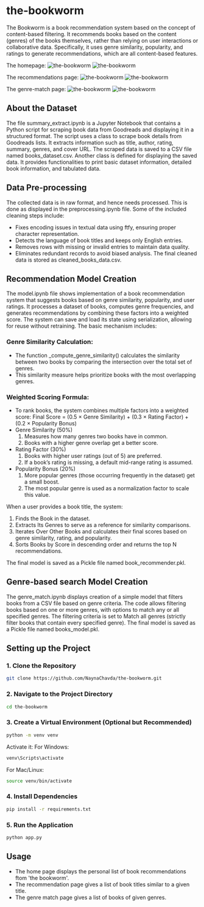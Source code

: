 # the-bookworm

The Bookworm is a book recommendation system based on the concept of content-based filtering. It recommends books based on the content (genres) of the books themselves, rather than relying on user interactions or collaborative data. Specifically, it uses genre similarity, popularity, and ratings to generate recommendations, which are all content-based features. 

The homepage:
![the-bookworm](static/images/index_result1.png)
![the-bookworm](static/images/index_result2.png)

The recommendations page:
![the-bookworm](static/images/recommend_result1.png)
![the-bookworm](static/images/recommend_result2.png)

The genre-match page:
![the-bookworm](static/images/genre_result1.png)
![the-bookworm](static/images/genre_result2.png)


## About the Dataset
The file summary_extract.ipynb is a Jupyter Notebook that contains a Python script for scraping book data from Goodreads and displaying it in a structured format. The script uses a class to scrape book details from Goodreads lists. It extracts information such as title, author, rating, summary, genres, and cover URL. The scraped data is saved to a CSV file named books_dataset.csv.
Another class is defined for displaying the saved data. It provides functionalities to print basic dataset information, detailed book information, and tabulated data.


## Data Pre-processing
The collected data is in raw format, and hence needs processed. This is done as displayed in the preprocessing.ipynb file. Some of the included cleaning steps include:
- Fixes encoding issues in textual data using ftfy, ensuring proper character representation.
- Detects the language of book titles and keeps only English entries.
- Removes rows with missing or invalid entries to maintain data quality.
- Eliminates redundant records to avoid biased analysis.
The final cleaned data is stored as cleaned_books_data.csv.


## Recommendation Model Creation
The model.ipynb file shows implementation of a book recommendation system that suggests books based on genre similarity, popularity, and user ratings. It processes a dataset of books, computes genre frequencies, and generates recommendations by combining these factors into a weighted score. The system can save and load its state using serialization, allowing for reuse without retraining. The basic mechanism includes:

### Genre Similarity Calculation:
 - The function _compute_genre_similarity() calculates the similarity between two books by comparing the intersection over the total set of genres.
 - This similarity measure helps prioritize books with the most overlapping genres.

### Weighted Scoring Formula:
 - To rank books, the system combines multiple factors into a weighted score:
   Final Score = (0.5 × Genre Similarity) + (0.3 × Rating Factor) + (0.2 × Popularity Bonus)
 - Genre Similarity (50%)
   1. Measures how many genres two books have in common.
   2. Books with a higher genre overlap get a better score.
 - Rating Factor (30%)
   1. Books with higher user ratings (out of 5) are preferred.
   2. If a book’s rating is missing, a default mid-range rating is assumed.
 - Popularity Bonus (20%)
   1. More popular genres (those occurring frequently in the dataset) get a small boost.
   2. The most popular genre is used as a normalization factor to scale this value.

When a user provides a book title, the system:
1. Finds the Book in the dataset.
2. Extracts Its Genres to serve as a reference for similarity comparisons.
3. Iterates Over Other Books and calculates their final scores based on genre similarity, rating, and popularity.
4. Sorts Books by Score in descending order and returns the top N recommendations.

The final model is saved as a Pickle file named book_recommender.pkl.


## Genre-based search Model Creation
The genre_match.ipynb displays creation of a simple model that filters books from a CSV file based on genre criteria. The code allows filtering books based on one or more genres, with options to match any or all specified genres. The filtering criteria is set to Match all genres (strictly filter books that contain every specified genre). 
The final model is saved as a Pickle file named books_model.pkl.


## Setting up the Project

### 1. Clone the Repository
```sh
git clone https://github.com/NaynaChavda/the-bookworm.git
```

### 2. Navigate to the Project Directory
```sh
cd the-bookworm
```

### 3. Create a Virtual Environment (Optional but Recommended)
```sh
python -m venv venv
```
Activate it:
For Windows:
```sh
venv\Scripts\activate
```
For Mac/Linux:
```sh
source venv/bin/activate
```

### 4. Install Dependencies
```sh
pip install -r requirements.txt
```

### 5. Run the Application
```sh
python app.py
```


## Usage
- The home page displays the personal list of book recommendations ftom 'the bookworm'.
- The recommendation page gives a list of book titles similar to a given title.
- The genre match page gives a list of books of given genres.
